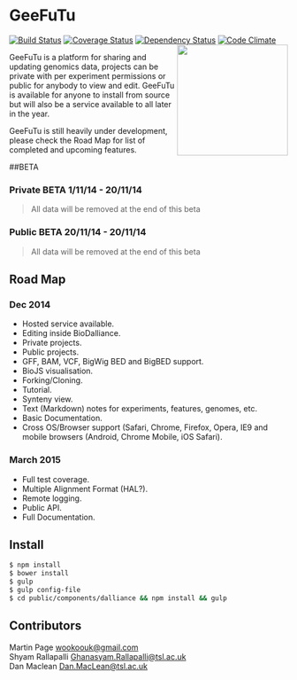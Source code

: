 # GeeFuTu
[![Build Status](https://travis-ci.org/wookoouk/GeeFuTu.svg?branch=master)](https://travis-ci.org/wookoouk/GeeFuTu)
[![Coverage Status](https://coveralls.io/repos/wookoouk/GeeFuTu/badge.png?branch=master)](https://coveralls.io/r/wookoouk/GeeFuTu?branch=master)
[![Dependency Status](https://gemnasium.com/wookoouk/GeeFuTu.svg)](https://gemnasium.com/wookoouk/GeeFuTu)
[![Code Climate](https://codeclimate.com/github/wookoouk/GeeFuTu/badges/gpa.svg)](https://codeclimate.com/github/wookoouk/GeeFuTu)
<img align="right" height="200" src="https://raw.githubusercontent.com/wookoouk/GeeFuTu/master/public/GeeFuTu.png">

GeeFuTu is a platform for sharing and updating genomics data, projects can be private with per experiment permissions or public for anybody to view and edit.
GeeFuTu is available for anyone to install from source but will also be a service available to all later in the year.

GeeFuTu is still heavily under development, please check the Road Map for list of completed and upcoming features.

##BETA

### Private BETA 1/11/14 - 20/11/14
> All data will be removed at the end of this beta

### Public BETA 20/11/14 - 20/11/14
> All data will be removed at the end of this beta

## Road Map

### Dec 2014

* Hosted service available.
* Editing inside BioDalliance.
* Private projects.
* Public projects.
* GFF, BAM, VCF, BigWig BED and BigBED support.
* BioJS visualisation.
* Forking/Cloning.
* Tutorial.
* Synteny view.
* Text (Markdown) notes for experiments, features, genomes, etc.
* Basic Documentation.
* Cross OS/Browser support (Safari, Chrome, Firefox, Opera, IE9 and mobile browsers (Android, Chrome Mobile, iOS Safari).

### March 2015

* Full test coverage.
* Multiple Alignment Format (HAL?).
* Remote logging.
* Public API.
* Full Documentation.

## Install

```sh
$ npm install
$ bower install
$ gulp
$ gulp config-file
$ cd public/components/dalliance && npm install && gulp
```

## Contributors

Martin Page <wookoouk@gmail.com>    
Shyam Rallapalli <Ghanasyam.Rallapalli@tsl.ac.uk>    
Dan Maclean <Dan.MacLean@tsl.ac.uk>    
